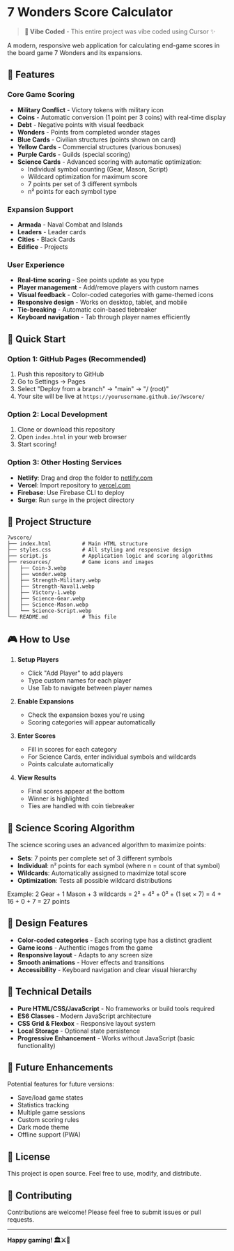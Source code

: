 # 7 Wonders Score Calculator

> **🎵 Vibe Coded** - This entire project was vibe coded using Cursor ✨

A modern, responsive web application for calculating end-game scores in the board game 7 Wonders and its expansions.

## 🎯 Features

### Core Game Scoring
- **Military Conflict** - Victory tokens with military icon
- **Coins** - Automatic conversion (1 point per 3 coins) with real-time display
- **Debt** - Negative points with visual feedback
- **Wonders** - Points from completed wonder stages
- **Blue Cards** - Civilian structures (points shown on card)
- **Yellow Cards** - Commercial structures (various bonuses)
- **Purple Cards** - Guilds (special scoring)
- **Science Cards** - Advanced scoring with automatic optimization:
  - Individual symbol counting (Gear, Mason, Script)
  - Wildcard optimization for maximum score
  - 7 points per set of 3 different symbols
  - n² points for each symbol type

### Expansion Support
- **Armada** - Naval Combat and Islands
- **Leaders** - Leader cards
- **Cities** - Black Cards
- **Edifice** - Projects

### User Experience
- **Real-time scoring** - See points update as you type
- **Player management** - Add/remove players with custom names
- **Visual feedback** - Color-coded categories with game-themed icons
- **Responsive design** - Works on desktop, tablet, and mobile
- **Tie-breaking** - Automatic coin-based tiebreaker
- **Keyboard navigation** - Tab through player names efficiently

## 🚀 Quick Start

### Option 1: GitHub Pages (Recommended)
1. Push this repository to GitHub
2. Go to Settings → Pages
3. Select "Deploy from a branch" → "main" → "/ (root)"
4. Your site will be live at `https://yourusername.github.io/7wscore/`

### Option 2: Local Development
1. Clone or download this repository
2. Open `index.html` in your web browser
3. Start scoring!

### Option 3: Other Hosting Services
- **Netlify**: Drag and drop the folder to [netlify.com](https://netlify.com)
- **Vercel**: Import repository to [vercel.com](https://vercel.com)
- **Firebase**: Use Firebase CLI to deploy
- **Surge**: Run `surge` in the project directory

## 📁 Project Structure

```
7wscore/
├── index.html          # Main HTML structure
├── styles.css          # All styling and responsive design
├── script.js           # Application logic and scoring algorithms
├── resources/          # Game icons and images
│   ├── Coin-3.webp
│   ├── wonder.webp
│   ├── Strength-Military.webp
│   ├── Strength-Naval1.webp
│   ├── Victory-1.webp
│   ├── Science-Gear.webp
│   ├── Science-Mason.webp
│   └── Science-Script.webp
└── README.md           # This file
```

## 🎮 How to Use

1. **Setup Players**
   - Click "Add Player" to add players
   - Type custom names for each player
   - Use Tab to navigate between player names

2. **Enable Expansions**
   - Check the expansion boxes you're using
   - Scoring categories will appear automatically

3. **Enter Scores**
   - Fill in scores for each category
   - For Science Cards, enter individual symbols and wildcards
   - Points calculate automatically

4. **View Results**
   - Final scores appear at the bottom
   - Winner is highlighted
   - Ties are handled with coin tiebreaker

## 🧮 Science Scoring Algorithm

The science scoring uses an advanced algorithm to maximize points:

- **Sets**: 7 points per complete set of 3 different symbols
- **Individual**: n² points for each symbol (where n = count of that symbol)
- **Wildcards**: Automatically assigned to maximize total score
- **Optimization**: Tests all possible wildcard distributions

Example: 2 Gear + 1 Mason + 3 wildcards = 2² + 4² + 0² + (1 set × 7) = 4 + 16 + 0 + 7 = 27 points

## 🎨 Design Features

- **Color-coded categories** - Each scoring type has a distinct gradient
- **Game icons** - Authentic images from the game
- **Responsive layout** - Adapts to any screen size
- **Smooth animations** - Hover effects and transitions
- **Accessibility** - Keyboard navigation and clear visual hierarchy

## 🔧 Technical Details

- **Pure HTML/CSS/JavaScript** - No frameworks or build tools required
- **ES6 Classes** - Modern JavaScript architecture
- **CSS Grid & Flexbox** - Responsive layout system
- **Local Storage** - Optional state persistence
- **Progressive Enhancement** - Works without JavaScript (basic functionality)

## 🌟 Future Enhancements

Potential features for future versions:
- Save/load game states
- Statistics tracking
- Multiple game sessions
- Custom scoring rules
- Dark mode theme
- Offline support (PWA)

## 📝 License

This project is open source. Feel free to use, modify, and distribute.

## 🤝 Contributing

Contributions are welcome! Please feel free to submit issues or pull requests.

---

**Happy gaming! 🏛️⚔️🔬**
